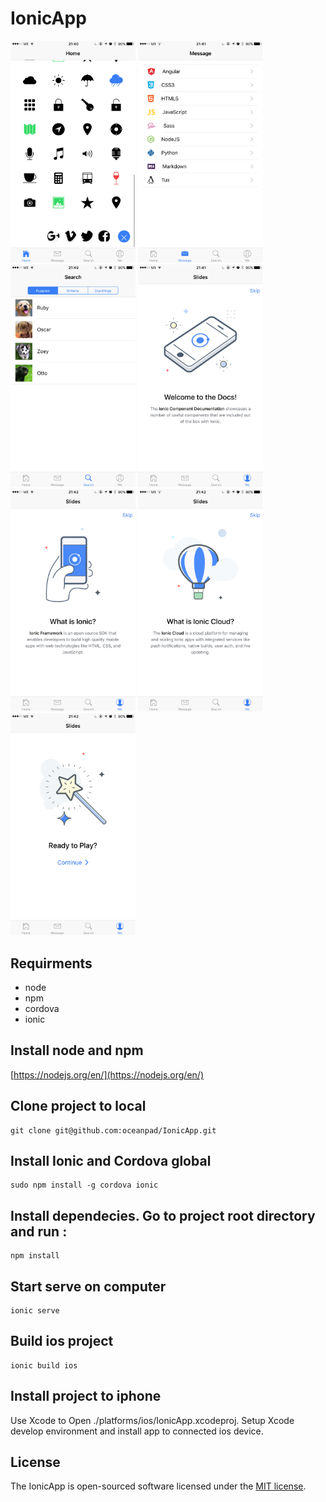 # IonicApp
<img src="https://github.com/oceanpad/IonicApp/blob/master/assets/home.PNG" width="200">
<img src="https://github.com/oceanpad/IonicApp/blob/master/assets/message.PNG" width="200">
<img src="https://github.com/oceanpad/IonicApp/blob/master/assets/search.PNG" width="200">
<img src="https://github.com/oceanpad/IonicApp/blob/master/assets/me_1.PNG" width="200">
<img src="https://github.com/oceanpad/IonicApp/blob/master/assets/me_2.PNG" width="200">
<img src="https://github.com/oceanpad/IonicApp/blob/master/assets/me_3.PNG" width="200">
<img src="https://github.com/oceanpad/IonicApp/blob/master/assets/me_4.PNG" width="200">


## Requirments
* node
* npm
* cordova
* ionic

## Install node and npm
[https://nodejs.org/en/](https://nodejs.org/en/)

## Clone project to local
```
git clone git@github.com:oceanpad/IonicApp.git
```

## Install Ionic and Cordova global
```
sudo npm install -g cordova ionic
```

## Install dependecies. Go to project root directory and run :
```
npm install
```

## Start serve on computer
```
ionic serve
```

## Build ios project
```
ionic build ios
```

## Install project to iphone
Use Xcode to Open ./platforms/ios/IonicApp.xcodeproj.
Setup Xcode develop environment and install app to connected ios device.

## License

The IonicApp is open-sourced software licensed under the [MIT license](http://opensource.org/licenses/MIT).
